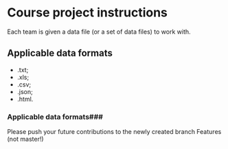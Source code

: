 # Course project instructions
Each team is given a data file (or a set of data files) to work with.
## **Applicable data formats** 
* .txt; 
* .xls; 
* .csv;
* .json;
* .html.

### **Applicable data formats**### 
Please push your future contributions to the newly created branch Features (not master!)

